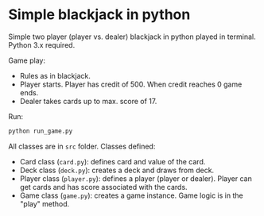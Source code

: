 # Simple blackjack in python

Simple two player (player vs. dealer) blackjack in python played in terminal. Python 3.x required.

Game play:
- Rules as in blackjack.
- Player starts. Player has credit of 500. When credit reaches 0 game ends.
- Dealer takes cards up to max. score of 17.  

Run: 
```bash
python run_game.py
```

All classes are in ```src``` folder. Classes defined:
- Card class (```card.py```): defines card and value of the card.
- Deck class (```deck.py```): creates a deck and draws from deck.
- Player class (```player.py```): defines a player (player or dealer). Player can get cards and has score associated with the cards. 
- Game class (```game.py```): creates a game instance. Game logic is in the "play" method.


